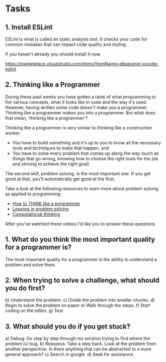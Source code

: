 # Tasks

## 1. Install ESLint

ESLint is what is called an static analysis tool. It checks your code for common mistakes that can impact code quality and styling. 

If you haven't already you should install it now.

https://marketplace.visualstudio.com/items?itemName=dbaeumer.vscode-eslint

## 2. Thinking like a Programmer

During these past weeks you have gotten a taste of what programming is: the various concepts, what it looks like in code and the way it's used. However, having written some code doesn't make you a programmer. Thinking like a programmer makes you into a programmer. But what does that mean, 'thinking like a programmer'?

Thinking like a programmer is very similar to thinking like a construction worker:

*  You have to build something and it's up to you to know all the necessary tools and techniques to make that happen, and
*  You have to solve every problem that comes up along the way (such as things that go wrong, knowing how to choose the right tools for the job and striving to achieve the right goal)

The second skill, problem solving, is the most important one. If you get good at that, you'll automatically get good at the first.

Take a look at the following resources to learn more about problem solving as applied to programming:

- [How to THINK like a programmer](https://www.youtube.com/watch?v=NNazO2tMHno)
- [Lessons in problem solving](https://www.freecodecamp.org/news/how-to-think-like-a-programmer-lessons-in-problem-solving-d1d8bf1de7d2/)
- [Computational thinking](https://www.youtube.com/watch?v=qbnTZCj0ugI)

After you've watched these videos I'd like you to answer these questions

## 1. What do you think the most important quality for a programmer is?

<!-- Write your answer here -->
The most important quality for a programmer is the ability to understand a problem and solve them.

## 2. When trying to solve a challenge, what should you do first?

<!-- Write your answer here -->
b)	Understand the problem.
c)	Divide the problem into smaller chunks.
d)	Begin to solve the problem on paper 
e)	Walk through the steps.
f)	Start coding on the editor.
g)	Test


## 3. What should you do if you get stuck?

<!-- Write your answer here -->
a)	Debug: Go step by step through my solution trying to find where the problem is/ bug. 
b)	Reassess: Take a step back. Look at the problem from another perspective. Is there anything that can be abstracted to a more general approach?
c)	Search in google.
d)	Seek for assistance.


